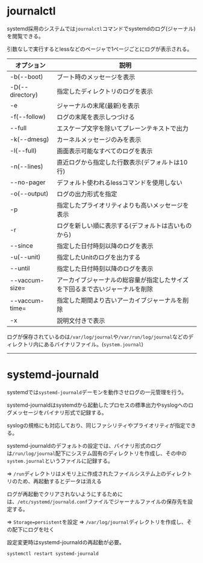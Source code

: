 # journalctl

systemd採用のシステムでは`journalctl`コマンドでsystemdのログ(ジャーナル)を閲覧できる。

引数なしで実行するとlessなどのページャで1ページごとにログが表示される。

| オプション        | 説明                                                                         |
|-------------------|------------------------------------------------------------------------------|
| -b(--boot)        | ブート時のメッセージを表示                                                   |
| -D(--directory)   | 指定したディレクトリのログを表示                                             |
| -e                | ジャーナルの末尾(最新)を表示                                                 |
| -f(--follow)      | ログの末尾を表示しつづける                                                   |
| --full            | エスケープ文字を除いてプレーンテキストで出力                                 |
| -k(--dmesg)       | カーネルメッセージのみを表示                                                 |
| -l(--full)        | 画面表示可能なすべてのログを表示                                             |
| -n(--lines)       | 直近ログから指定した行数表示(デフォルトは10行)                               |
| --no-pager        | デフォルト使われるlessコマンドを使用しない                                   |
| -o(--output)      | ログの出力形式を指定                                                         |
| -p                | 指定したプライオリティよりも高いメッセージを表示                             |
| -r                | ログを新しい順に表示する(デフォルトは古いものから)                           |
| --since           | 指定した日付時刻以降のログを表示                                             |
| -u(--unit)        | 指定したUnitのログを出力する                                                 |
| --until           | 指定した日付時刻以降のログを表示                                             |
| --vaccum-size=    | アーカイブジャーナルの総容量が指定したサイズを下回るまで古いジャーナルを削除 |
| --vaccum-time=    | 指定した期間より古いアーカイブジャーナルを削除                               |
| -x                | 説明文付きで表示                                                             |

ログが保存されているのは`/var/log/journal`や`/var/run/log/journal`などのディレクトリ内にあるバイナリファイル。(`system.journal`)

---

# systemd-journald

systemdでは`systemd-journald`デーモンを動作させログの一元管理を行う。

systemd-journaldはsystemdから起動したプロセスの標準出力やsyslogへのログメッセージをバイナリ形式で記録する。

syslogの規格にも対応しており、同じファシリティやプライオリティが指定できる。

systemd-journaldのデフォルトの設定では、バイナリ形式のログは`/run/log/journal`配下にシステム固有のディレクトリを作成し、その中の`system.journal`というファイルに記録する。

=> `/run`ディレクトリはメモリ上に作成されたファイルシステム上のディレクトリのため、再起動するとデータは消える

ログが再起動でクリアされないようにするためには、`/etc/systemd/journald.conf`ファイルでジャーナルファイルの保存先を設定する。

=> `Storage=persistent`を設定 => `/var/log/journal`ディレクトリを作成し、その配下にログを吐く

設定変更時はsystemd-journaldの再起動が必要。

```
systemctl restart systemd-journald
```

